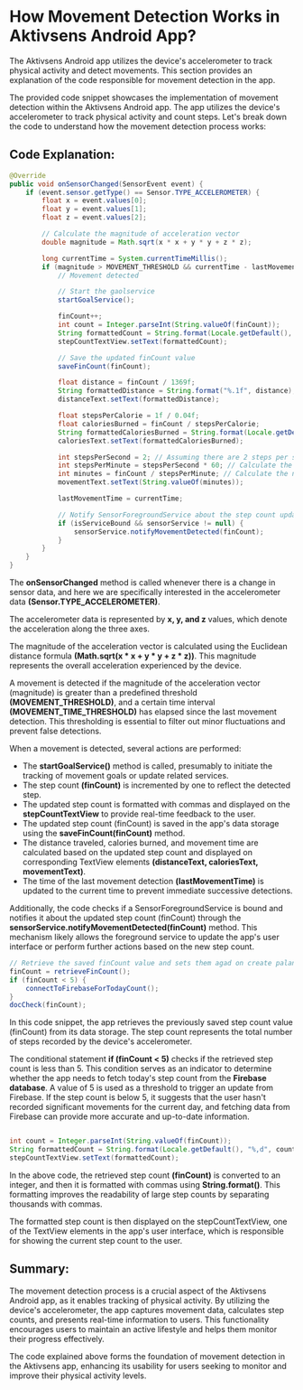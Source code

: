 # How Movement Detection Works in Aktivsens Android App?

The Aktivsens Android app utilizes the device's accelerometer to track physical activity and detect movements. This section provides an explanation of the code responsible for movement detection in the app.

The provided code snippet showcases the implementation of movement detection within the Aktivsens Android app. The app utilizes the device's accelerometer to track physical activity and count steps. Let's break down the code to understand how the movement detection process works:

## Code Explanation:

```java
@Override
public void onSensorChanged(SensorEvent event) {
    if (event.sensor.getType() == Sensor.TYPE_ACCELEROMETER) {
        float x = event.values[0];
        float y = event.values[1];
        float z = event.values[2];

        // Calculate the magnitude of acceleration vector
        double magnitude = Math.sqrt(x * x + y * y + z * z);

        long currentTime = System.currentTimeMillis();
        if (magnitude > MOVEMENT_THRESHOLD && currentTime - lastMovementTime > MOVEMENT_TIME_THRESHOLD) {
            // Movement detected

            // Start the gaolservice
            startGoalService();

            finCount++;
            int count = Integer.parseInt(String.valueOf(finCount));
            String formattedCount = String.format(Locale.getDefault(), "%,d", count);
            stepCountTextView.setText(formattedCount);

            // Save the updated finCount value
            saveFinCount(finCount);

            float distance = finCount / 1369f;
            String formattedDistance = String.format("%.1f", distance);
            distanceText.setText(formattedDistance);

            float stepsPerCalorie = 1f / 0.04f;
            float caloriesBurned = finCount / stepsPerCalorie;
            String formattedCaloriesBurned = String.format(Locale.getDefault(), "%.1f", caloriesBurned);
            caloriesText.setText(formattedCaloriesBurned);

            int stepsPerSecond = 2; // Assuming there are 2 steps per second
            int stepsPerMinute = stepsPerSecond * 60; // Calculate the steps per minute
            int minutes = finCount / stepsPerMinute; // Calculate the number of minutes
            movementText.setText(String.valueOf(minutes));

            lastMovementTime = currentTime;

            // Notify SensorForegroundService about the step count update
            if (isServiceBound && sensorService != null) {
                sensorService.notifyMovementDetected(finCount);
            }
        }
    }
}

```

The <b>onSensorChanged</b> method is called whenever there is a change in sensor data, and here we are specifically interested in the accelerometer data <b>(Sensor.TYPE_ACCELEROMETER)</b>.

The accelerometer data is represented by <b>x, y, and z</b> values, which denote the acceleration along the three axes.

The magnitude of the acceleration vector is calculated using the Euclidean distance formula <b>(Math.sqrt(x * x + y * y + z * z))</b>. This magnitude represents the overall acceleration experienced by the device.

A movement is detected if the magnitude of the acceleration vector (magnitude) is greater than a predefined threshold <b>(MOVEMENT_THRESHOLD)</b>, and a certain time interval <b>(MOVEMENT_TIME_THRESHOLD)</b> has elapsed since the last movement detection. This thresholding is essential to filter out minor fluctuations and prevent false detections.

When a movement is detected, several actions are performed:

* The <b>startGoalService()</b> method is called, presumably to initiate the tracking of movement goals or update related services.
* The step count <b>(finCount)</b> is incremented by one to reflect the detected step.
* The updated step count is formatted with commas and displayed on the <b>stepCountTextView</b> to provide real-time feedback to the user.
* The updated step count (finCount) is saved in the app's data storage using the <b>saveFinCount(finCount)</b> method.
* The distance traveled, calories burned, and movement time are calculated based on the updated step count and displayed on corresponding TextView elements <b>(distanceText, caloriesText, movementText)</b>.
* The time of the last movement detection <b>(lastMovementTime)</b> is updated to the current time to prevent immediate successive detections.
  
Additionally, the code checks if a SensorForegroundService is bound and notifies it about the updated step count (finCount) through the <b>sensorService.notifyMovementDetected(finCount)</b> method. This mechanism likely allows the foreground service to update the app's user interface or perform further actions based on the new step count.


```java
// Retrieve the saved finCount value and sets them agad on create palang
finCount = retrieveFinCount();
if (finCount < 5) {
    connectToFirebaseForTodayCount();
}
docCheck(finCount);
```

In this code snippet, the app retrieves the previously saved step count value (finCount) from its data storage. The step count represents the total number of steps recorded by the device's accelerometer.

The conditional statement <b>if (finCount < 5)</b> checks if the retrieved step count is less than 5. This condition serves as an indicator to determine whether the app needs to fetch today's step count from the <b>Firebase database</b>. A value of 5 is used as a threshold to trigger an update from Firebase. If the step count is below 5, it suggests that the user hasn't recorded significant movements for the current day, and fetching data from Firebase can provide more accurate and up-to-date information.

```java

int count = Integer.parseInt(String.valueOf(finCount));
String formattedCount = String.format(Locale.getDefault(), "%,d", count);
stepCountTextView.setText(formattedCount);
```

In the above code, the retrieved step count <b>(finCount)</b> is converted to an integer, and then it is formatted with commas using <b>String.format()</b>. This formatting improves the readability of large step counts by separating thousands with commas.

The formatted step count is then displayed on the stepCountTextView, one of the TextView elements in the app's user interface, which is responsible for showing the current step count to the user.

## Summary:
The movement detection process is a crucial aspect of the Aktivsens Android app, as it enables tracking of physical activity. By utilizing the device's accelerometer, the app captures movement data, calculates step counts, and presents real-time information to users. This functionality encourages users to maintain an active lifestyle and helps them monitor their progress effectively.

The code explained above forms the foundation of movement detection in the Aktivsens app, enhancing its usability for users seeking to monitor and improve their physical activity levels.

